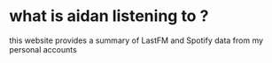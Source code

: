 # what is aidan listening to ?

this website provides a summary of LastFM and Spotify data from my personal accounts

